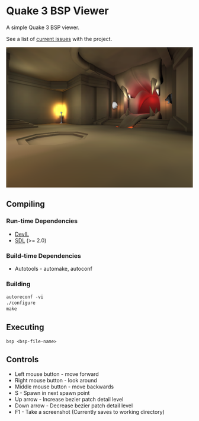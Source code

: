 # Quake 3 BSP Viewer
A simple Quake 3 BSP viewer.

See a list of [current issues](ISSUES.md) with the project.

![Screenshot](screenshots/screenshot.png?raw=true)

## Compiling
### Run-time Dependencies
* [DevIL](http://openil.sourceforge.net)
* [SDL](https://www.libsdl.org) (>= 2.0)

### Build-time Dependencies
* Autotools - automake, autoconf

### Building
```
autoreconf -vi
./configure
make
```

## Executing
```
bsp <bsp-file-name>
```

## Controls
* Left mouse button 	- move forward
* Right mouse button 	- look around
* Middle mouse button	- move backwards
* S 			- Spawn in next spawn point
* Up arrow		- Increase bezier patch detail level
* Down arrow		- Decrease bezier patch detail level 
* F1			- Take a screenshot (Currently saves to working directory)


